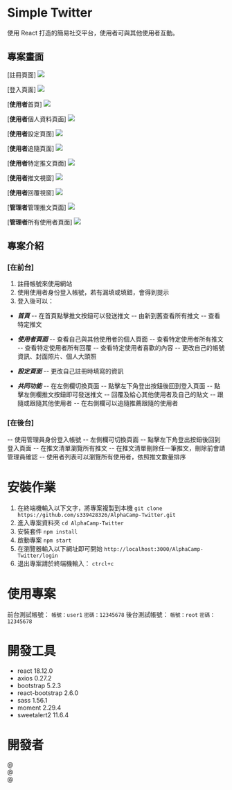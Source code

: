 # Simple Twitter

使用 React 打造的簡易社交平台，使用者可與其他使用者互動。

## 專案畫面

[註冊頁面]
![](https://i.imgur.com/lmmWYiv.png)

[登入頁面]
![](https://i.imgur.com/kcNQ4SP.png)

[**使用者**首頁]
![](https://i.imgur.com/rZjNqug.png)

[**使用者**個人資料頁面]
![](https://i.imgur.com/qMSjoIf.png)

[**使用者**設定頁面]
![](https://i.imgur.com/Os8rqRz.png)

[**使用者**追隨頁面]
![](https://i.imgur.com/PqjSCbq.png)

[**使用者**特定推文頁面]
![](https://i.imgur.com/qZCaPj1.png)

[**使用者**推文視窗]
![](https://i.imgur.com/w8q3VhC.png)

[**使用者**回覆視窗]
![](https://i.imgur.com/IfqQeFJ.png)

[**管理者**管理推文頁面]
![](https://i.imgur.com/38OzJxJ.png)

[**管理者**所有使用者頁面]
![](https://i.imgur.com/ApaV39V.jpg)

## 專案介紹

### [在前台]

1. 註冊帳號來使用網站
2. 使用使用者身份登入帳號，若有漏填或填錯，會得到提示
3. 登入後可以：

- **_首頁_**
  -- 在首頁點擊推文按鈕可以發送推文
  -- 由新到舊查看所有推文
  -- 查看特定推文

- **_使用者頁面_**
  -- 查看自己與其他使用者的個人頁面
  -- 查看特定使用者所有推文
  -- 查看特定使用者所有回覆
  -- 查看特定使用者喜歡的內容
  -- 更改自己的帳號資訊、封面照片、個人大頭照

- **_設定頁面_**
  -- 更改自己註冊時填寫的資訊

- **_共同功能_**
  -- 在左側欄切換頁面
  -- 點擊左下角登出按鈕後回到登入頁面
  -- 點擊左側欄推文按鈕即可發送推文
  -- 回覆及給心其他使用者及自己的貼文
  -- 跟隨或跟隨其他使用者
  -- 在右側欄可以追隨推薦跟隨的使用者

### [在後台]

-- 使用管理員身份登入帳號
-- 左側欄可切換頁面
-- 點擊左下角登出按鈕後回到登入頁面
-- 在推文清單瀏覽所有推文
-- 在推文清單刪除任一筆推文，刪除前會請管理員確認
-- 使用者列表可以瀏覽所有使用者，依照推文數量排序

# 安裝作業

1. 在終端機輸入以下文字，將專案複製到本機
   `git clone https://github.com/s339428326/AlphaCamp-Twitter.git`
2. 進入專案資料夾
   `cd AlphaCamp-Twitter`
3. 安裝套件
   `npm install`
4. 啟動專案
   `npm start`
5. 在瀏覽器輸入以下網址即可開始
   `http://localhost:3000/AlphaCamp-Twitter/login`
6. 退出專案請於終端機輸入：
   `ctrcl+c`

# 使用專案

前台測試帳號：
`帳號：user1`
`密碼：12345678`
後台測試帳號：
`帳號：root`
`密碼：12345678`

# 開發工具

- react 18.12.0
- axios 0.27.2
- bootstrap 5.2.3
- react-bootstrap 2.6.0
- sass 1.56.1
- moment 2.29.4
- sweetalert2 11.6.4

# 開發者

@  
@  
@
